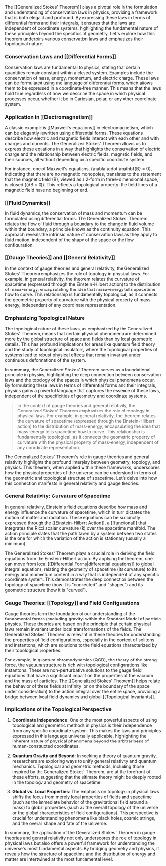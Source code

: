The [[Generalized Stokes' Theorem]] plays a pivotal role in the formulation and understanding of conservation laws in physics, providing a framework that is both elegant and profound. By expressing these laws in terms of differential forms and their integrals, it ensures that the laws are independent of coordinate systems, highlighting the fundamental nature of these principles beyond the specifics of geometry. Let's explore how this theorem underpins various conservation laws and emphasizes their topological nature.

### Conservation Laws and [[Differential Forms]]

Conservation laws are fundamental to physics, stating that certain quantities remain constant within a closed system. Examples include the conservation of mass, energy, momentum, and electric charge. These laws can be formulated using the language of differential forms, which allows them to be expressed in a coordinate-free manner. This means that the laws hold true regardless of how we describe the space in which physical processes occur, whether it be in Cartesian, polar, or any other coordinate system.

### Application in [[Electromagnetism]]

A classic example is [[Maxwell's equations]] in electromagnetism, which can be elegantly rewritten using differential forms. These equations describe how electric and magnetic fields interact with each other and with charges and currents. The Generalized Stokes' Theorem allows us to express these equations in a way that highlights the conservation of electric charge and the relationship between electric fields, magnetic fields, and their sources, all without depending on a specific coordinate system.

For instance, one of Maxwell's equations, \(\nabla \cdot \mathbf{B} = 0\), indicating that there are no magnetic monopoles, translates to the statement that the magnetic field \(B\), viewed as a 2-form in three-dimensional space, is closed (\(dB = 0\)). This reflects a topological property: the field lines of a magnetic field have no beginning or end.

### [[Fluid Dynamics]]

In fluid dynamics, the conservation of mass and momentum can be formulated using differential forms. The Generalized Stokes' Theorem relates the flow of fluid through a boundary to the change in fluid volume within that boundary, a principle known as the continuity equation. This approach reveals the intrinsic nature of conservation laws as they apply to fluid motion, independent of the shape of the space or the flow configuration.

### [[Gauge Theories]] and [[General Relativity]]

In the context of gauge theories and general relativity, the Generalized Stokes' Theorem emphasizes the role of topology in physical laws. For example, in general relativity, the theorem relates the curvature of spacetime (expressed through the Einstein-Hilbert action) to the distribution of mass-energy, encapsulating the idea that mass-energy tells spacetime how to curve. This relationship is fundamentally topological, as it connects the geometric property of curvature with the physical property of mass-energy, independent of any coordinate representation.

### Emphasizing Topological Nature

The topological nature of these laws, as emphasized by the Generalized Stokes' Theorem, means that certain physical phenomena are determined more by the global structure of space and fields than by local geometric details. This has profound implications for areas like quantum field theory and the study of topological insulators, where the topological properties of systems lead to robust physical effects that remain invariant under continuous deformations of the system.

In summary, the Generalized Stokes' Theorem serves as a foundational principle in physics, highlighting the deep connection between conservation laws and the topology of the spaces in which physical phenomena occur. By formulating these laws in terms of differential forms and their integrals, physics gains a powerful language that captures the essence of these laws, independent of the specificities of geometry and coordinate systems.


> In the context of gauge theories and general relativity, the Generalized Stokes' Theorem emphasizes the role of topology in physical laws. For example, in general relativity, the theorem relates the curvature of spacetime (expressed through the Einstein-Hilbert action) to the distribution of mass-energy, encapsulating the idea that mass-energy tells spacetime how to curve. This relationship is fundamentally topological, as it connects the geometric property of curvature with the physical property of mass-energy, independent of any coordinate representation.

The Generalized Stokes' Theorem's role in gauge theories and general relativity highlights the profound interplay between geometry, topology, and physics. This theorem, when applied within these frameworks, underscores how the physical properties of the universe can be understood in terms of the geometric and topological structure of spacetime. Let's delve into how this connection manifests in general relativity and gauge theories.

### General Relativity: Curvature of Spacetime

In general relativity, Einstein's field equations describe how mass and energy influence the curvature of spacetime, which in turn dictates the motion of matter and radiation. These equations can be succinctly expressed through the [[Einstein-Hilbert Action]], a [[functional]] that integrates the Ricci scalar curvature \(R\) over the spacetime manifold. The action principle states that the path taken by a system between two states is the one for which the variation of the action is stationary (usually a minimum).

The Generalized Stokes' Theorem plays a crucial role in deriving the field equations from the Einstein-Hilbert action. By applying the theorem, one can move from local [[Differential Forms|differential equations]] to global integral equations, relating the geometry of spacetime (its curvature) to its energy and momentum content in a way that is independent of any specific coordinate system. This demonstrates the deep connection between the topology of spacetime (how it is "connected" and "shaped") and its geometric structure (how it is "curved").

### Gauge Theories: [[Topology]] and Field Configurations

Gauge theories form the foundation of our understanding of the fundamental forces (excluding gravity) within the Standard Model of particle physics. These theories are based on the principle that certain physical laws remain invariant under local transformations of the fields. The Generalized Stokes' Theorem is relevant in these theories for understanding the properties of field configurations, especially in the context of solitons and instantons, which are solutions to the field equations characterized by their topological properties.

For example, in quantum chromodynamics (QCD), the theory of the strong force, the vacuum structure is rich with topological configurations like instantons. These are non-perturbative solutions to the gauge field equations that have a significant impact on the properties of the vacuum and the mass of particles. The [[Generalized Stokes' Theorem]] helps relate the behavior of these fields at infinity (or on the boundary of the space under consideration) to the action integral over the entire space, providing a bridge between local field dynamics and global [[Topological Invariants]].

### Implications of the Topological Perspective

1. **Coordinate Independence**: One of the most powerful aspects of using topological and geometric methods in physics is their independence from any specific coordinate system. This makes the laws and principles expressed in this language universally applicable, highlighting the inherent nature of physical phenomena beyond the arbitrariness of human-constructed coordinates.

2. **Quantum Gravity and Beyond**: In seeking a theory of quantum gravity, researchers are exploring ways to unify general relativity and quantum mechanics. Topological and geometric methods, including those inspired by the Generalized Stokes' Theorem, are at the forefront of these efforts, suggesting that the ultimate theory might be deeply rooted in the topology and geometry of spacetime.

3. **Global vs. Local Properties**: The emphasis on topology in physical laws shifts the focus from merely local properties of fields and spacetime (such as the immediate behavior of the gravitational field around a mass) to global properties (such as the overall topology of the universe or the global characteristics of field configurations). This perspective is crucial for understanding phenomena like black holes, cosmic strings, and the overall shape and fate of the universe.

In summary, the application of the Generalized Stokes' Theorem in gauge theories and general relativity not only underscores the role of topology in physical laws but also offers a powerful framework for understanding the universe's most fundamental aspects. By bridging geometry and physics, it reveals how the structure of spacetime and the distribution of energy and matter are intertwined at the most fundamental level.